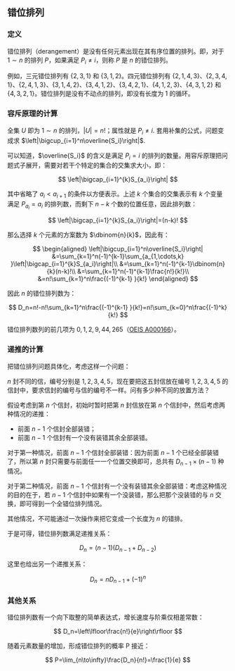 ## 错位排列

### 定义

错位排列（derangement）是没有任何元素出现在其有序位置的排列。即，对于 $1\sim n$ 的排列 $P$，如果满足 $P_i\neq i$，则称 $P$ 是 $n$ 的错位排列。

例如，三元错位排列有 $\{2,3,1\}$ 和 $\{3,1,2\}$。四元错位排列有 $\{2,1,4,3\}$、$\{2,3,4,1\}$、$\{2,4,1,3\}$、$\{3,1,4,2\}$、$\{3,4,1,2\}$、$\{3,4,2,1\}$、$\{4,1,2,3\}$、$\{4,3,1,2\}$ 和 $\{4,3,2,1\}$。错位排列是没有不动点的排列，即没有长度为 1 的循环。

### 容斥原理的计算

全集 $U$ 即为 $1\sim n$ 的排列，$|U|=n!$；属性就是 $P_i\neq i$. 套用补集的公式，问题变成求 $\left|\bigcup_{i=1}^n\overline{S_i}\right|$.

可以知道，$\overline{S_i}$ 的含义是满足 $P_i=i$ 的排列的数量。用容斥原理把问题式子展开，需要对若干个特定的集合的交集求大小，即：

$$
\left|\bigcap_{i=1}^{k}S_{a_i}\right|
$$

其中省略了 $a_i<a_{i+1}$ 的条件以方便表示。上述 $k$ 个集合的交集表示有 $k$ 个变量满足 $P_{a_i}=a_i$ 的排列数，而剩下 $n-k$ 个数的位置任意，因此排列数：

$$
\left|\bigcap_{i=1}^{k}S_{a_i}\right|=(n-k)!
$$

那么选择 $k$ 个元素的方案数为 $\dbinom{n}{k}$，因此有：

$$
\begin{aligned}
\left|\bigcup_{i=1}^n\overline{S_i}\right|
&=\sum_{k=1}^n(-1)^{k-1}\sum_{a_{1,\cdots,k} }\left|\bigcap_{i=1}^{k}S_{a_i}\right|\\
&=\sum_{k=1}^n(-1)^{k-1}\dbinom{n}{k}(n-k)!\\
&=\sum_{k=1}^n(-1)^{k-1}\frac{n!}{k!}\\
&=n!\sum_{k=1}^n\frac{(-1)^{k-1} }{k!}
\end{aligned}
$$

因此 $n$ 的错位排列数为：

$$
D_n=n!-n!\sum_{k=1}^n\frac{(-1)^{k-1} }{k!}=n!\sum_{k=0}^n\frac{(-1)^k}{k!}
$$

错位排列数列的前几项为 $0,1,2,9,44,265$（[OEIS A000166](http://oeis.org/A000166)）。

### 递推的计算

把错位排列问题具体化，考虑这样一个问题：

$n$ 封不同的信，编号分别是 $1,2,3,4,5$，现在要把这五封信放在编号 $1,2,3,4,5$ 的信封中，要求信封的编号与信的编号不一样。问有多少种不同的放置方法？

假设考虑到第 $n$ 个信封，初始时暂时把第 $n$ 封信放在第 $n$ 个信封中，然后考虑两种情况的递推：

- 前面 $n-1$ 个信封全部装错；
- 前面 $n-1$ 个信封有一个没有装错其余全部装错。

对于第一种情况，前面 $n-1$ 个信封全部装错：因为前面 $n-1$ 个已经全部装错了，所以第 $n$ 封只需要与前面任一一个位置交换即可，总共有 $D_{n-1}\times (n-1)$ 种情况。

对于第二种情况，前面 $n-1$ 个信封有一个没有装错其余全部装错：考虑这种情况的目的在于，若 $n-1$ 个信封中如果有一个没装错，那么把那个没装错的与 $n$ 交换，即可得到一个全错位排列情况。

其他情况，不可能通过一次操作来把它变成一个长度为 $n$ 的错排。

于是可得，错位排列数满足递推关系：

$$
D_n=(n-1)(D_{n-1}+D_{n-2})
$$

这里也给出另一个递推关系：

$$
D_n=nD_{n-1}+{(-1)}^n
$$

### 其他关系

错位排列数有一个向下取整的简单表达式，增长速度与阶乘仅相差常数：

$$
D_n=\left\lfloor\frac{n!}{e}\right\rfloor
$$

随着元素数量的增加，形成错位排列的概率 P 接近：

$$
P=\lim_{n\to\infty}\frac{D_n}{n!}=\frac{1}{e}
$$
